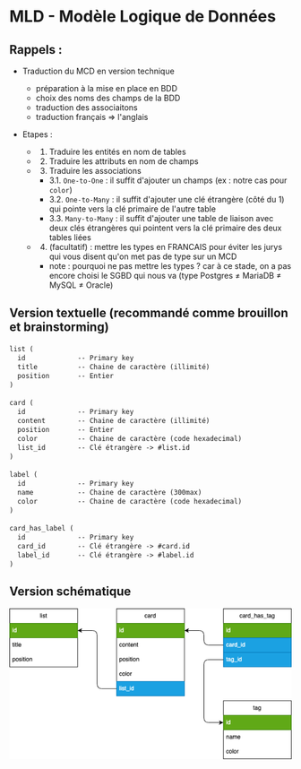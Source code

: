 # MLD - Modèle Logique de Données

## Rappels : 

- Traduction du MCD en version technique
  - préparation à la mise en place en BDD
  - choix des noms des champs de la BDD
  - traduction des associaitons
  - traduction français => l'anglais

- Etapes :
  - 1. Traduire les entités en nom de tables
  - 2. Traduire les attributs en nom de champs
  - 3. Traduire les associations
    - 3.1. `One-to-One` : il suffit d'ajouter un champs (ex : notre cas pour `color`)
    - 3.2. `One-to-Many` : il suffit d'ajouter une clé étrangère (côté du 1) qui pointe vers la clé primaire de l'autre table
    - 3.3. `Many-to-Many` : il suffit d'ajouter une table de liaison avec deux clés étrangères qui pointent vers la clé primaire des deux tables liées
  - 4. (facultatif) : mettre les types en FRANCAIS pour éviter les jurys qui vous disent qu'on met pas de type sur un MCD
    - note : pourquoi ne pas mettre les types ? car à ce stade, on a pas encore choisi le SGBD qui nous va (type Postgres ≠ MariaDB ≠ MySQL ≠ Oracle)

## Version textuelle (recommandé comme brouillon et brainstorming)

```
list (
  id             -- Primary key
  title          -- Chaine de caractère (illimité)
  position       -- Entier
)

card (
  id             -- Primary key
  content        -- Chaine de caractère (illimité)
  position       -- Entier
  color          -- Chaine de caractère (code hexadecimal)
  list_id        -- Clé étrangère -> #list.id
)

label (
  id             -- Primary key
  name           -- Chaine de caractère (300max)
  color          -- Chaine de caractère (code hexadecimal)
)

card_has_label (
  id             -- Primary key
  card_id        -- Clé étrangère -> #card.id
  label_id       -- Clé étrangère -> #label.id
)
```

## Version schématique

![](../mld/mld.png)

